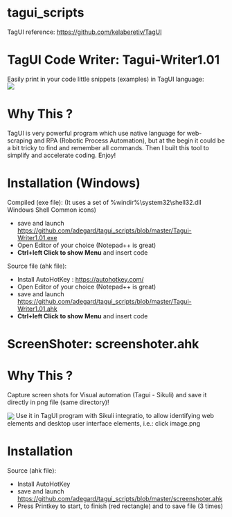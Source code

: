 # tagui_scripts

TagUI reference: https://github.com/kelaberetiv/TagUI 

<h1>TagUI Code Writer:  Tagui-Writer1.01 </h1>
Easily print in your code little snippets (examples) in TagUI language:
</br>
<img src="https://raw.githubusercontent.com/adegard/tagui_scripts/master/20180529214753.png"  align="center">

# Why This ?
TagUI is very powerful program which use native language for web-scraping and RPA (Robotic Process Automation), but at the begin it could be a bit tricky to find and remember all commands. Then I built this tool to simplify and accelerate coding. Enjoy!

# Installation (Windows)

Compiled (exe file):
(It uses a set of %windir%\system32\shell32.dll Windows Shell Common icons)

- save and launch https://github.com/adegard/tagui_scripts/blob/master/Tagui-Writer1.01.exe
- Open Editor of your choice (Notepad++ is great)
- <b>Ctrl+left Click to show Menu</b> and insert code

Source file (ahk file):
- Install AutoHotKey : https://autohotkey.com/
- Open Editor of your choice (Notepad++ is great)
- save and launch https://github.com/adegard/tagui_scripts/blob/master/Tagui-Writer1.01.ahk
- <b>Ctrl+left Click to show Menu</b> and insert code



<h1>ScreenShoter:  screenshoter.ahk </h1>

# Why This ?
Capture screen shots for Visual automation (Tagui - Sikuli)  and save it directly in png file (same directory)!


<img src="https://raw.githubusercontent.com/adegard/tagui_scripts/master/20180529212133.png"  align="center">
Use it in TagUI program with Sikuli integratio, to allow identifying web elements and desktop user interface elements, i.e.:
click image.png


# Installation

Source (ahk file):
- Install AutoHotKey
- save and launch https://github.com/adegard/tagui_scripts/blob/master/screenshoter.ahk
- Press Printkey to start, to finish (red rectangle) and to save file (3 times)
